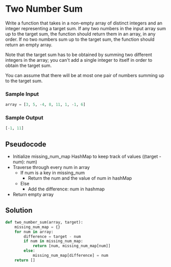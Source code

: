 # Two Number Sum

Write a function that takes in a non-empty array of distinct integers and an integer representing a target sum. If any two numbers in the input array sum up to the target sum, the function should return them in an array, in any order. If no two numbers sum up to the target sum, the function should return an empty array.

Note that the target sum has to be obtained by summing two different integers in the array; you can't add a single integer to itself in order to obtain the target sum.

You can assume that there will be at most one pair of numbers summing up to the target sum.

### Sample Input

```python
array = [3, 5, -4, 8, 11, 1, -1, 6]
```

### Sample Output

```python
[-1, 11]
```

## Pseudocode

-   Initialize missing_num_map HashMap to keep track of values ((target - num): num)
-   Traverse through every num in array
    -   If num is a key in missing_num
        -   Return the num and the value of num in hashMap
    -   Else
        -   Add the difference: num in hashmap
-   Return empty array

## Solution

```python
def two_number_sum(array, target):
    missing_num_map = {}
    for num in array:
        difference = target - num
        if num in missing_num_map:
            return [num, missing_num_map[num]]
        else:
            missing_num_map[difference] = num
    return []
```

